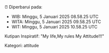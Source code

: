 ⏰ Diperbarui pada:
- WIB: Minggu, 5 Januari 2025 08.58.25 UTC
- WITA: Minggu, 5 Januari 2025 09.58.25 UTC
- WIT: Minggu, 5 Januari 2025 10.58.25 UTC

Kutipan Inspiratif:
"My life,My rules My Attitude!!!"


Kategori: attitude

